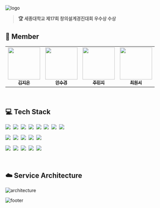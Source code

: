 ![logo](https://github.com/Team-Zzangdol/mooDoodle-backend/assets/88311377/74187c38-ac81-42bc-8a29-c6154ca443bb)

> **🏆 세종대학교 제17회 창의설계경진대회 우수상 수상**

## 👥 Member

<table>
  <tr>
    <td align="center"><a href="https://github.com/zieunkim"><img src="https://github.com/zieunkim.png" width="100px;" alt=""/><br/><sub style="text-decoration:none;"><b>김지은</b></sub></a><br/></td>
    <td align="center"><a href="https://github.com/ahnsugyeong"><img src="https://github.com/ahnsugyeong.png" width="100px;" alt=""/><br/><sub style="text-decoration:none;"><b>안수경</b></sub></a><br/></td>
    <td align="center"><a href="https://github.com/joomj2000"><img src="https://github.com/joomj2000.png" width="100px;" alt=""/><br/><sub style="text-decoration:none;"><b>주민지</b></sub></a><br/></td>
    <td align="center"><a href="https://github.com/Cwonseo"><img src="https://github.com/Cwonseo.png" width="100px;" alt=""/><br/><sub style="text-decoration:none;"><b>최원서</b></sub></a><br/></td>
  </tr>
</table>

<br>

## 💻 Tech Stack
<img src="https://img.shields.io/badge/Java-007396?style=for-the-badge&logo=Java&logoColor=white"/></a>&nbsp;
<img src="https://img.shields.io/badge/Spring-6DB33F?style=for-the-badge&logo=spring&logoColor=white"/></a>&nbsp;
<img src="https://img.shields.io/badge/Spring Boot-6DB33F?style=for-the-badge&logo=springboot&logoColor=white"/></a>&nbsp;
<img src="https://img.shields.io/badge/JPA-6DB33F?style=for-the-badge&logo=jpa&logoColor=white"/></a>&nbsp;
<img src="https://img.shields.io/badge/Spring Data JPA-6DB33F?style=for-the-badge&logo=springdatajpa&logoColor=white"/></a>&nbsp;
<img src="https://img.shields.io/badge/Spring Security-6DB33F?style=for-the-badge&logo=springsecurity&logoColor=white"/></a>&nbsp;
<img src="https://img.shields.io/badge/QueryDSL-3785C4?style=for-the-badge&logo=querydsl&logoColor=white"/></a>&nbsp;
<img src="https://img.shields.io/badge/Gradle-02303A?style=for-the-badge&logo=gradle&logoColor=white"/></a>&nbsp;

<img src="https://img.shields.io/badge/AWS-527FFF?style=for-the-badge&logo=amazonrds&logoColor=white"/></a>&nbsp;
<img src="https://img.shields.io/badge/Amazon SES-DD344C?style=for-the-badge&logo=amazonsimpleemailservice&logoColor=white"/></a>&nbsp;
<img src="https://img.shields.io/badge/Docker-2496ED?style=for-the-badge&logo=docker&logoColor=white"/></a>&nbsp;
<img src="https://img.shields.io/badge/ECR-FF9900?style=for-the-badge&logo=elasticcontainerregistry&logoColor=white"/></a>&nbsp;
<img src="https://img.shields.io/badge/Amazon Route 53-8C4FFF?style=for-the-badge&logo=amazonroute53&logoColor=white"/></a>&nbsp;


<img src="https://img.shields.io/badge/Amazon RDS-232F3E?style=for-the-badge&logo=amazonwebservices&logoColor=white"/></a>&nbsp;
<img src="https://img.shields.io/badge/MySQL-4479A1?style=for-the-badge&logo=mysql&logoColor=white"/></a>&nbsp;
<img src="https://img.shields.io/badge/Amazon ElastiCache-C925D1?style=for-the-badge&logo=amazonelasticache&logoColor=white"/></a>&nbsp;
<img src="https://img.shields.io/badge/Redis-FF4438?style=for-the-badge&logo=redis&logoColor=white"/></a>&nbsp;
<img src="https://img.shields.io/badge/Jacoco-800C00?style=for-the-badge&logo=jacoco&logoColor=white"/></a>&nbsp;

<br>

## ☁️ Service Architecture
![architecture](https://github.com/Team-Zzangdol/mooDoodle-backend/assets/88311377/1d0fab1d-53b3-46d1-9d85-6e1fe05ecdaf)



![footer](https://github.com/Team-Zzangdol/mooDoodle-backend/assets/88311377/94a60e7d-dd60-4b69-b2c3-bb47fc42f780)
